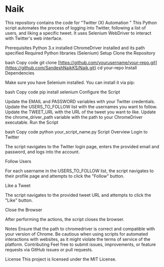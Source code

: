 # Naik
This repository contains the code for "Twitter (X) Automation "
This Python script automates the process of logging into Twitter, following a list of users, and liking a specific tweet. It uses Selenium WebDriver to interact with Twitter's web interface.

Prerequisites
Python 3.x installed
ChromeDriver installed and its path specified
Required Python libraries (Selenium)
Setup
Clone the Repository

bash
Copy code
git clone [https://github.com/yourusername/your-repo.git](https://github.com/SandeshNaikKS/Naik.git)
cd your-repo
Install Dependencies

Make sure you have Selenium installed. You can install it via pip:

bash
Copy code
pip install selenium
Configure the Script

Update the EMAIL and PASSWORD variables with your Twitter credentials.
Update the USERS_TO_FOLLOW list with the usernames you want to follow.
Update the TWEET_URL with the URL of the tweet you want to like.
Update the chrome_driver_path variable with the path to your ChromeDriver executable.
Run the Script

bash
Copy code
python your_script_name.py
Script Overview
Login to Twitter

The script navigates to the Twitter login page, enters the provided email and password, and logs into the account.

Follow Users

For each username in the USERS_TO_FOLLOW list, the script navigates to their profile page and attempts to click the "Follow" button.

Like a Tweet

The script navigates to the provided tweet URL and attempts to click the "Like" button.

Close the Browser

After performing the actions, the script closes the browser.

Notes
Ensure that the path to chromedriver is correct and compatible with your version of Chrome.
Be cautious when using scripts for automated interactions with websites, as it might violate the terms of service of the platform.
Contributing
Feel free to submit issues, improvements, or feature requests via GitHub issues or pull requests.

License
This project is licensed under the MIT License.

